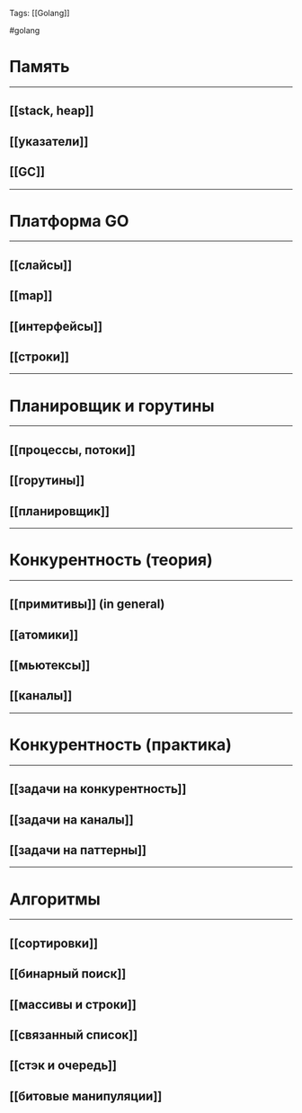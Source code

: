 Tags: [[Golang]]

#golang 



# Память
---
## [[stack, heap]]


## [[указатели]]


## [[GC]]

---

# Платформа GO
---

## [[слайсы]]


## [[map]]


## [[интерфейсы]]


## [[строки]]

---

# Планировщик и горутины
---

## [[процессы, потоки]]


## [[горутины]]


## [[планировщик]]

---

# Конкурентность (теория)
---

## [[примитивы]] (in general)


## [[атомики]]


## [[мьютексы]]


## [[каналы]]

---

# Конкурентность (практика)
---

## [[задачи на конкурентность]]


## [[задачи на каналы]]


## [[задачи на паттерны]]

---

# Алгоритмы
---

## [[сортировки]]


## [[бинарный поиск]]


## [[массивы и строки]]


## [[связанный список]]


## [[стэк и очередь]]


## [[битовые манипуляции]]








